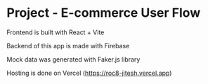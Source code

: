 # Project - E-commerce User Flow

 Frontend is built with React + Vite

 Backend of this app is made with Firebase

 Mock data was generated with Faker.js library

 Hosting is done on Vercel (https://roc8-jitesh.vercel.app)


